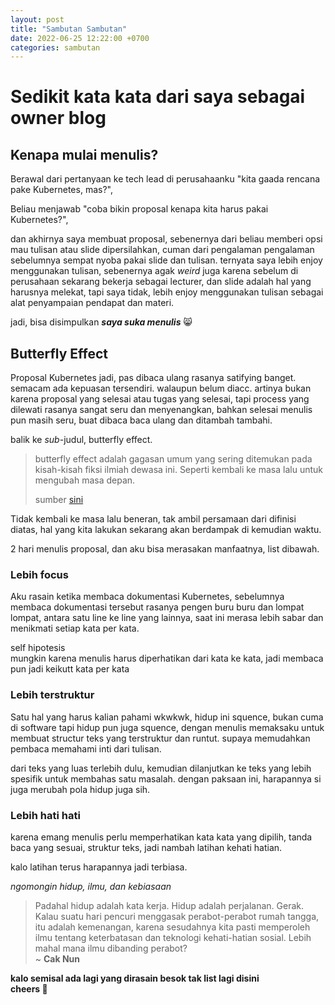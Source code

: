 ```yaml
---
layout: post
title: "Sambutan Sambutan"
date: 2022-06-25 12:22:00 +0700
categories: sambutan
---
```


# Sedikit kata kata dari saya sebagai owner blog

## Kenapa mulai menulis?
Berawal dari pertanyaan ke tech lead di perusahaanku "kita gaada rencana pake Kubernetes, mas?", 
   
Beliau menjawab "coba bikin proposal kenapa kita harus pakai Kubernetes?",
   
dan akhirnya saya membuat proposal, sebenernya dari beliau memberi opsi mau tulisan atau slide dipersilahkan, cuman dari pengalaman pengalaman sebelumnya sempat nyoba pakai slide dan tulisan.
ternyata saya lebih enjoy menggunakan tulisan, sebenernya agak *weird* juga karena sebelum di perusahaan sekarang bekerja sebagai lecturer, dan slide adalah hal yang harusnya melekat,
tapi saya tidak, lebih enjoy menggunakan tulisan sebagai alat penyampaian pendapat dan materi.

jadi, bisa disimpulkan ***saya suka menulis*** 😸
   
## Butterfly Effect
Proposal Kubernetes jadi, pas dibaca ulang rasanya satifying banget. semacam ada kepuasan tersendiri. walaupun belum diacc. artinya bukan karena proposal yang selesai atau tugas yang selesai,
tapi process yang dilewati rasanya sangat seru dan menyenangkan, bahkan selesai menulis pun masih seru, buat dibaca baca ulang dan ditambah tambahi. 

balik ke *sub*-judul, butterfly effect.
>butterfly effect adalah gagasan umum yang sering ditemukan pada kisah-kisah fiksi ilmiah dewasa ini. Seperti kembali ke masa lalu untuk mengubah masa depan.
>
>sumber [sini](https://www.kompas.com/skola/read/2020/03/01/170000669/apa-itu-butterfly-effect)

Tidak kembali ke masa lalu beneran, tak ambil persamaan dari difinisi diatas, hal yang kita lakukan sekarang akan berdampak di kemudian waktu.

2 hari menulis proposal, dan aku bisa merasakan manfaatnya, list dibawah.

### Lebih focus
Aku rasain ketika membaca dokumentasi Kubernetes, sebelumnya membaca dokumentasi tersebut rasanya pengen buru buru dan lompat lompat, antara satu line ke line yang lainnya,
saat ini merasa lebih sabar dan menikmati setiap kata per kata.

self hipotesis \
mungkin karena menulis harus diperhatikan dari kata ke kata, jadi membaca pun jadi keikutt kata per kata

### Lebih terstruktur
Satu hal yang harus kalian pahami wkwkwk, hidup ini squence, bukan cuma di software tapi hidup pun juga squence, dengan menulis memaksaku untuk membuat structur teks
yang terstruktur dan runtut. supaya memudahkan pembaca memahami inti dari tulisan. 

dari teks yang luas terlebih dulu, kemudian dilanjutkan ke teks yang lebih spesifik untuk membahas satu masalah. dengan paksaan ini, harapannya si juga merubah pola hidup juga sih.

### Lebih hati hati
karena emang menulis perlu memperhatikan kata kata yang dipilih, tanda baca yang sesuai, struktur teks, jadi nambah latihan kehati hatian.

kalo latihan terus harapannya jadi terbiasa.

*ngomongin hidup, ilmu, dan kebiasaan*

>Padahal hidup adalah kata kerja. Hidup adalah perjalanan. Gerak. Kalau suatu hari pencuri menggasak perabot-perabot rumah tangga, itu adalah kemenangan, karena
>sesudahnya kita pasti memperoleh ilmu tentang keterbatasan dan teknologi kehati-hatian sosial. Lebih mahal mana ilmu dibanding perabot? \
>~ **Cak Nun**

**kalo semisal ada lagi yang dirasain besok tak list lagi disini**\
**cheers 🍻**
